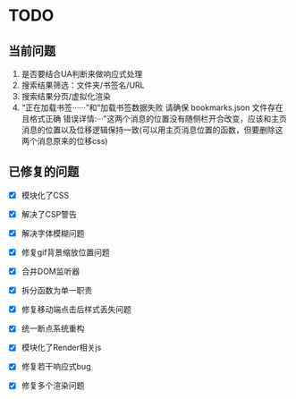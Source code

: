 # TODO


## 当前问题
1. 是否要结合UA判断来做响应式处理
2. 搜索结果筛选：文件夹/书签名/URL
3. 搜索结果分页/虚拟化渲染
4. “正在加载书签······”和“加载书签数据失败 请确保 bookmarks.json 文件存在且格式正确 错误详情:···”这两个消息的位置没有随侧栏开合改变，应该和主页消息的位置以及位移逻辑保持一致(可以用主页消息位置的函数，但要删除这两个消息原来的位移css)


## 已修复的问题

- [x] 模块化了CSS

- [x] 解决了CSP警告

- [x] 解决字体模糊问题

- [x] 修复gif背景缩放位置问题

- [x] 合并DOM监听器

- [x] 拆分函数为单一职责

- [x] 修复移动端点击后样式丢失问题

- [x] 统一断点系统重构

- [x] 模块化了Render相关js

- [x] 修复若干响应式bug

- [x] 修复多个渲染问题


